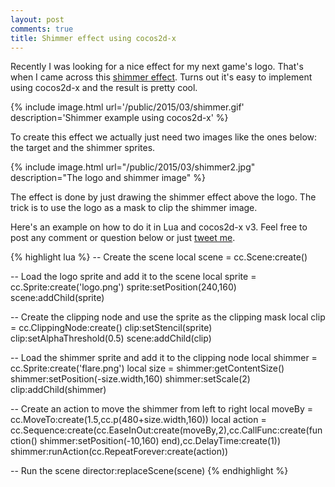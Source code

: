 ```yaml
---
layout: post
comments: true
title: Shimmer effect using cocos2d-x
---
```


Recently I was looking for a nice effect for my next game's logo. That's when I came across this [shimmer effect](https://github.com/facebook/Shimmer). Turns out it's easy to implement using cocos2d-x and the result is pretty cool.

{% include image.html url='/public/2015/03/shimmer.gif' description='Shimmer example using cocos2d-x' %}

To create this effect we actually just need two images like the ones below: the target and the shimmer sprites.

{% include image.html url="/public/2015/03/shimmer2.jpg" description="The logo and shimmer image" %}

The effect is done by just drawing the shimmer effect above the logo. The trick is to use the logo as a mask to clip the shimmer image.

Here's an example on how to do it in Lua and cocos2d-x v3. Feel free to post any comment or question below or just [tweet me](http://twitter.com/laurentzubiaur).

{% highlight lua %}
-- Create the scene
local scene = cc.Scene:create()

-- Load the logo sprite and add it to the scene
local sprite = cc.Sprite:create('logo.png')
sprite:setPosition(240,160)
scene:addChild(sprite)

-- Create the clipping node and use the sprite as the clipping mask
local clip = cc.ClippingNode:create()
clip:setStencil(sprite)
clip:setAlphaThreshold(0.5)
scene:addChild(clip)

-- Load the shimmer sprite and add it to the clipping node
local shimmer = cc.Sprite:create('flare.png')
local size = shimmer:getContentSize()
shimmer:setPosition(-size.width,160)
shimmer:setScale(2)
clip:addChild(shimmer)

-- Create an action to move the shimmer from left to right
local moveBy = cc.MoveTo:create(1.5,cc.p(480+size.width,160))
local action = cc.Sequence:create(cc.EaseInOut:create(moveBy,2),cc.CallFunc:create(function()
shimmer:setPosition(-10,160) end),cc.DelayTime:create(1))
shimmer:runAction(cc.RepeatForever:create(action))

-- Run the scene
director:replaceScene(scene)
{% endhighlight %}
